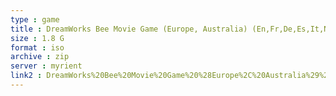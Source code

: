 ```yaml
---
type : game
title : DreamWorks Bee Movie Game (Europe, Australia) (En,Fr,De,Es,It,Nl)
size : 1.8 G
format : iso
archive : zip
server : myrient
link2 : DreamWorks%20Bee%20Movie%20Game%20%28Europe%2C%20Australia%29%20%28En%2CFr%2CDe%2CEs%2CIt%2CNl%29
---
```

